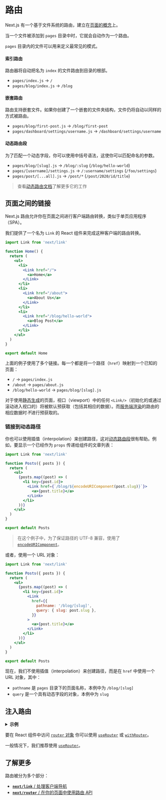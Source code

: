 # 路由

Next.js 有一个基于文件系统的路由，建立在[页面的概念](/docs/basic-features/pages)上。

当一个文件被添加到 `pages` 目录中时，它就会自动作为一个路由。

`pages` 目录内的文件可以用来定义最常见的模式。

#### 索引路由

路由器将自动把名为 `index` 的文件路由到目录的根部。

- `pages/index.js` → `/`
- `pages/blog/index.js` → `/blog`

#### 嵌套路由

路由支持嵌套文件。如果你创建了一个嵌套的文件夹结构，文件仍将自动以同样的方式被路由。

- `pages/blog/first-post.js` → `/blog/first-post`
- `pages/dashboard/settings/username.js` → `/dashboard/settings/username`

#### 动态路由段

为了匹配一个动态字段，你可以使用中括号语法，这使你可以匹配命名的参数。

- `pages/blog/[slug].js` → `/blog/:slug` (`/blog/hello-world`)
- `pages/[username]/settings.js` → `/:username/settings` (`/foo/settings`)
- `pages/post/[...all].js` → `/post/*` (`/post/2020/id/title`)

> 查看[动态路由文档](/docs/routing/dynamic-routes)了解更多它的工作

## 页面之间的链接

Next.js 路由允许你在页面之间进行客户端路由转换，类似于单页应用程序（SPA）。

我们提供了一个名为 `Link` 的 React 组件来完成这种客户端的路由转换。

```jsx
import Link from 'next/link'

function Home() {
  return (
    <ul>
      <li>
        <Link href="/">
          <a>Home</a>
        </Link>
      </li>
      <li>
        <Link href="/about">
          <a>About Us</a>
        </Link>
      </li>
      <li>
        <Link href="/blog/hello-world">
          <a>Blog Post</a>
        </Link>
      </li>
    </ul>
  )
}

export default Home
```

上面的例子使用了多个链接。每一个都是将一个路径（`href`）映射到一个已知的页面：

- `/` → `pages/index.js`
- `/about` → `pages/about.js`
- `/blog/hello-world` → `pages/blog/[slug].js`

对于使用[静态生成](/docs/basic-features/data-fetching/get-static-props)的页面，视口（viewport）中的任何 `<Link/>`（初始化的或通过滚动进入视口的）将被默认预获取（包括其相应的数据）。而[服务端渲染](/docs/basic-features/data-fetching/get-server-side-props)的路由的相应数据时*不*进行预获取的。

### 链接到动态路径

你也可以使用插值（interpolation）来创建路径，这对[动态路由段](#dynamic-route-segments)很有帮助。例如，要显示一个已经作为 `props` 传递给组件的文章列表：

```jsx
import Link from 'next/link'

function Posts({ posts }) {
  return (
    <ul>
      {posts.map((post) => (
        <li key={post.id}>
          <Link href={`/blog/${encodeURIComponent(post.slug)}`}>
            <a>{post.title}</a>
          </Link>
        </li>
      ))}
    </ul>
  )
}

export default Posts
```

> 在这个例子中，为了保证路径的 UTF-8 兼容，使用了 [`encodeURIComponent`](https://developer.mozilla.org/en-US/docs/Web/JavaScript/Reference/Global_Objects/encodeURIComponent)。

或者，使用一个 URL 对象：

```jsx
import Link from 'next/link'

function Posts({ posts }) {
  return (
    <ul>
      {posts.map((post) => (
        <li key={post.id}>
          <Link
            href={{
              pathname: '/blog/[slug]',
              query: { slug: post.slug },
            }}
          >
            <a>{post.title}</a>
          </Link>
        </li>
      ))}
    </ul>
  )
}

export default Posts
```

现在，我们不使用插值（interpolation）来创建路径，而是在 `href` 中使用一个 URL 对象，其中：

- `pathname` 是 `pages` 目录下的页面名称，本例中为 `/blog/[slug]`
- `query` 是一个具有动态字段的对象，本例中为 `slug`

## 注入路由

<details>
  <summary><b>示例</b></summary>
  <ul>
<li><a href="https://github.com/vercel/next.js/tree/canary/examples/dynamic-routing">Dynamic Routing</a></li>
  </ul>
</details>

要在 React 组件中访问 [`router` 对象](/docs/api-reference/next/router#router-object) 你可以使用 [`useRouter`](/docs/api-reference/next/router#useRouter) 或 [`withRouter`](/docs/api-reference/next/router#withRouter)。

一般情况下，我们推荐使用 [`useRouter`](/docs/api-reference/next/router#useRouter)。

## 了解更多

路由被分为多个部分：

- [**`next/link`** / 处理客户端导航](/docs/api-reference/next/link)
- [**`next/router`** / 在你的页面中使用路由 API](/docs/api-reference/next/router)
